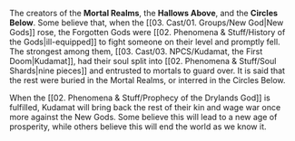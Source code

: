The creators of the **Mortal Realms**, the **Hallows Above**, and the **Circles Below**. Some believe that, when the [[03. Cast/01. Groups/New God\|New Gods]] rose, the Forgotten Gods were [[02. Phenomena & Stuff/History of the Gods\|ill-equipped]] to fight someone on their level and promptly fell. The strongest among them, [[03. Cast/03. NPCS/Kudamat, the First Doom\|Kudamat]], had their soul split into [[02. Phenomena & Stuff/Soul Shards\|nine pieces]] and entrusted to mortals to guard over. It is said that the rest were buried in the Mortal Realms, or interred in the Circles Below.

When the [[02. Phenomena & Stuff/Prophecy of the Drylands God]] is fulfilled, Kudamat will bring back the rest of their kin and wage war once more against the New Gods. Some believe this will lead to a new age of prosperity, while others believe this will end the world as we know it.